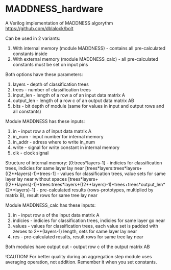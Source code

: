 # MADDNESS_hardware
A Verilog implementation of MADDNESS algorythm https://github.com/dblalock/bolt

Can be used in 2 variants:
1. With internal memory (module MADDNESS) - contains all pre-calculated constants inside
2. With external memory (module MADDNESS_calc) - all pre-calculated constants must be set on input pins

Both options have these parameters:
1. layers - depth of classification trees
2. trees - number of classification trees
3. input_len - length of a row a of an input data matrix A
4. output_len - length of a row c of an output data matrix AB
5. bits - bit depth of module (same for values in input and output rows and all constants)

Module MADDNESS has these inputs:
1. in - input row a of input data matrix A
2. in_num - input number for internal memory
3. in_addr - adress where to write in_num
4. write - signal for write constant in internal memory
5. clk - clock signal

Structure of internal memory:
[0:trees\*layers-1] - indicies for classification trees, indicies for same layer lay near
[trees\*layers:trees\*layers+((2\*\*layers)-1)\*trees-1] - values for classification trees, value sets for same layer lay near without spaces
[trees\*layers+((2\*\*layers)-1)\*trees:trees\*layers+((2\*\*layers)-1)\*trees+trees\*output_len\*(2\*\*layers)-1] - pre-calculated results (rows-prototypes, multiplied by matrix B), result rows for same tree lay near

Module MADDNESS_calc has these inputs:
1. in - input row a of the input data matrix A
2. indicies - indicies for classification trees, indicies for same layer go near
3. values - values for classification trees, each value set is padded with zeroes to 2**(layers-1) length, sets for same layer lay near
4. res - pre-calculated results, result rows for same tree lay near

Both modules have output out - output row c of the output matrix AB

!CAUTION! For better quality during an aggregation step module uses averaging operation, not addition. Remember it when you set constants.
